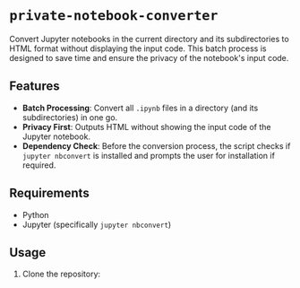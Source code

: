 # `private-notebook-converter`

Convert Jupyter notebooks in the current directory and its subdirectories to HTML format without displaying the input code. This batch process is designed to save time and ensure the privacy of the notebook's input code.

## Features

- **Batch Processing**: Convert all `.ipynb` files in a directory (and its subdirectories) in one go.
- **Privacy First**: Outputs HTML without showing the input code of the Jupyter notebook.
- **Dependency Check**: Before the conversion process, the script checks if `jupyter nbconvert` is installed and prompts the user for installation if required.

## Requirements

- Python
- Jupyter (specifically `jupyter nbconvert`)

## Usage

1. Clone the repository:

